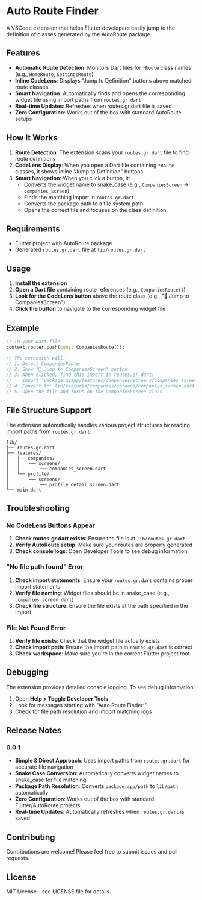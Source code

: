 # Auto Route Finder

A VSCode extension that helps Flutter developers easily jump to the definition of classes generated by the AutoRoute package.

## Features

- **Automatic Route Detection**: Monitors Dart files for `*Route` class names (e.g., `HomeRoute`, `SettingsRoute`)
- **Inline CodeLens**: Displays "Jump to Definition" buttons above matched route classes
- **Smart Navigation**: Automatically finds and opens the corresponding widget file using import paths from `routes.gr.dart`
- **Real-time Updates**: Refreshes when routes.gr.dart file is saved
- **Zero Configuration**: Works out of the box with standard AutoRoute setups

## How It Works

1. **Route Detection**: The extension scans your `routes.gr.dart` file to find route definitions
2. **CodeLens Display**: When you open a Dart file containing `*Route` classes, it shows inline "Jump to Definition" buttons
3. **Smart Navigation**: When you click a button, it:
   - Converts the widget name to snake_case (e.g., `CompaniesScreen` → `companies_screen`)
   - Finds the matching import in `routes.gr.dart`
   - Converts the package path to a file system path
   - Opens the correct file and focuses on the class definition

## Requirements

- Flutter project with AutoRoute package
- Generated `routes.gr.dart` file at `lib/routes.gr.dart`

## Usage

1. **Install the extension**
2. **Open a Dart file** containing route references (e.g., `CompaniesRoute()`)
3. **Look for the CodeLens button** above the route class (e.g., "🔗 Jump to CompaniesScreen")
4. **Click the button** to navigate to the corresponding widget file

## Example

```dart
// In your Dart file
context.router.push(const CompaniesRoute());

// The extension will:
// 1. Detect CompaniesRoute
// 2. Show "🔗 Jump to CompaniesScreen" button
// 3. When clicked, find this import in routes.gr.dart:
//    import 'package:myapp/features/companies/screens/companies_screen.dart' as _i4;
// 4. Convert to: lib/features/companies/screens/companies_screen.dart
// 5. Open the file and focus on the CompaniesScreen class
```

## File Structure Support

The extension automatically handles various project structures by reading import paths from `routes.gr.dart`:

```
lib/
├── routes.gr.dart
├── features/
│   ├── companies/
│   │   └── screens/
│   │       └── companies_screen.dart
│   └── profile/
│       └── screens/
│           └── profile_detail_screen.dart
└── main.dart
```

## Troubleshooting

### No CodeLens Buttons Appear

1. **Check routes.gr.dart exists**: Ensure the file is at `lib/routes.gr.dart`
2. **Verify AutoRoute setup**: Make sure your routes are properly generated
3. **Check console logs**: Open Developer Tools to see debug information

### "No file path found" Error

1. **Check import statements**: Ensure your `routes.gr.dart` contains proper import statements
2. **Verify file naming**: Widget files should be in snake_case (e.g., `companies_screen.dart`)
3. **Check file structure**: Ensure the file exists at the path specified in the import

### File Not Found Error

1. **Verify file exists**: Check that the widget file actually exists
2. **Check import path**: Ensure the import path in `routes.gr.dart` is correct
3. **Check workspace**: Make sure you're in the correct Flutter project root

## Debugging

The extension provides detailed console logging. To see debug information:

1. Open **Help > Toggle Developer Tools**
2. Look for messages starting with "Auto Route Finder:"
3. Check for file path resolution and import matching logs

## Release Notes

### 0.0.1

- **Simple & Direct Approach**: Uses import paths from `routes.gr.dart` for accurate file navigation
- **Snake Case Conversion**: Automatically converts widget names to snake_case for file matching
- **Package Path Resolution**: Converts `package:app/path` to `lib/path` automatically
- **Zero Configuration**: Works out of the box with standard Flutter/AutoRoute projects
- **Real-time Updates**: Automatically refreshes when `routes.gr.dart` is saved

## Contributing

Contributions are welcome! Please feel free to submit issues and pull requests.

## License

MIT License - see LICENSE file for details.